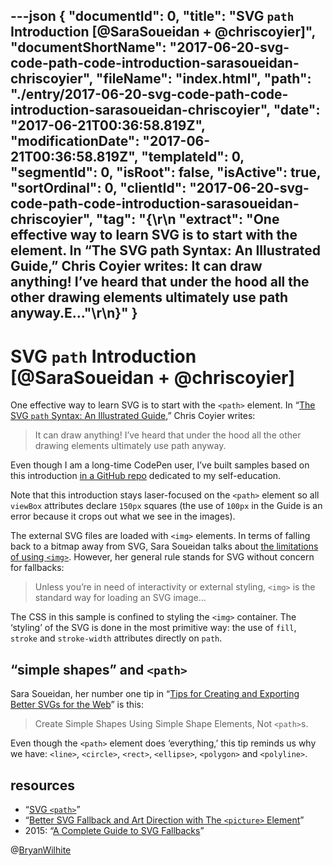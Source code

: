 ---json
{
  "documentId": 0,
  "title": "SVG <code>path</code> Introduction [@SaraSoueidan + @chriscoyier]",
  "documentShortName": "2017-06-20-svg-code-path-code-introduction-sarasoueidan-chriscoyier",
  "fileName": "index.html",
  "path": "./entry/2017-06-20-svg-code-path-code-introduction-sarasoueidan-chriscoyier",
  "date": "2017-06-21T00:36:58.819Z",
  "modificationDate": "2017-06-21T00:36:58.819Z",
  "templateId": 0,
  "segmentId": 0,
  "isRoot": false,
  "isActive": true,
  "sortOrdinal": 0,
  "clientId": "2017-06-20-svg-code-path-code-introduction-sarasoueidan-chriscoyier",
  "tag": "{\r\n  \"extract\": \"One effective way to learn SVG is to start with the <path> element. In “The SVG path Syntax: An Illustrated Guide,” Chris Coyier writes: It can draw anything! I’ve heard that under the hood all the other drawing elements ultimately use path anyway.E...\"\r\n}"
}
---

# SVG <code>path</code> Introduction [@SaraSoueidan + @chriscoyier]

One effective way to learn SVG is to start with the `<path>` element. In “[The SVG `path` Syntax: An Illustrated Guide](https://css-tricks.com/svg-path-syntax-illustrated-guide/),” Chris Coyier writes:

<blockquote>

It can draw anything! I’ve heard that under the hood all the other drawing elements ultimately use path anyway.

</blockquote>

Even though I am a long-time CodePen user, I’ve built samples based on this introduction [in a GitHub repo](https://github.com/BryanWilhite/nodejs/tree/master/svg-path) dedicated to my self-education.

Note that this introduction stays laser-focused on the `<path>` element so all `viewBox` attributes declare `150px` squares (the use of `100px` in the Guide is an error because it crops out what we see in the images).

The external SVG files are loaded with `<img>` elements. In terms of falling back to a bitmap away from SVG, Sara Soueidan talks about [the limitations of using `<img>`](https://www.sarasoueidan.com/blog/svg-picture/). However, her general rule stands for SVG without concern for fallbacks:

<blockquote>

Unless you’re in need of interactivity or external styling, `<img>` is the standard way for loading an SVG image…

</blockquote>

The CSS in this sample is confined to styling the `<img>` container. The ‘styling’ of the SVG is done in the most primitive way: the use of `fill`, `stroke` and `stroke-width` attributes directly on `path`.

## “simple shapes” and `<path>`

Sara Soueidan, her number one tip in “[Tips for Creating and Exporting Better SVGs for the Web](http://www.sarasoueidan.com/blog/svg-tips-for-designers/)” is this:

<blockquote>

Create Simple Shapes Using Simple Shape Elements, Not `<path>`s.

</blockquote>

Even though the `<path>` element does ‘everything,’ this tip reminds us why we have: `<line>`, `<circle>`, `<rect>`, `<ellipse>`, `<polygon>` and `<polyline>`.

## resources

* “[SVG `<path>`](https://www.w3schools.com/graphics/svg_path.asp)”
* “[Better SVG Fallback and Art Direction with The `<picture>` Element](https://www.sarasoueidan.com/blog/svg-picture/)”
* 2015: “[A Complete Guide to SVG Fallbacks](https://css-tricks.com/a-complete-guide-to-svg-fallbacks/)”

@[BryanWilhite](https://twitter.com/BryanWilhite)
